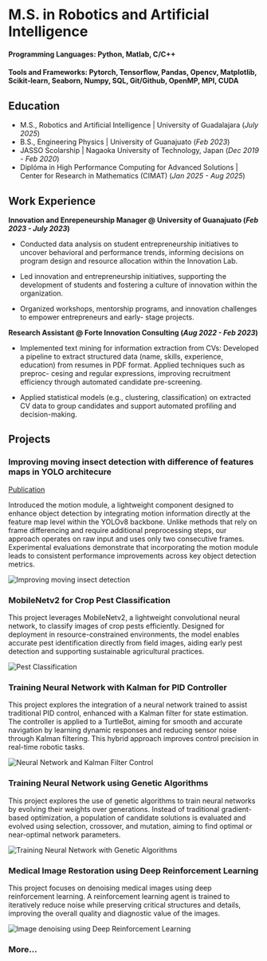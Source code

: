 # M.S. in Robotics and Artificial Intelligence 

#### Programming Languages: Python, Matlab, C/C++
#### Tools and Frameworks: Pytorch, Tensorflow, Pandas, Opencv, Matplotlib, Scikit-learn, Seaborn, Numpy, SQL, Git/Github, OpenMP, MPI, CUDA

## Education

- M.S., Robotics and Artificial Intelligence | University of Guadalajara (_July 2025_)
- B.S., Engineering Physics  | University of Guanajuato (_Feb 2023_)
- JASSO Scolarship | Nagaoka University of Technology, Japan (_Dec 2019 - Feb 2020_)
-  Diplóma in High Performance Computing for Advanced Solutions | Center for Research in Mathematics (CIMAT) (_Jan 2025 - Aug 2025_)

## Work Experience 

**Innovation and Enrepeneurship Manager @ University of Guanajuato (_Feb 2023 - July 2023_)**
-  Conducted data analysis on student entrepreneurship initiatives to uncover behavioral and performance
trends, informing decisions on program design and resource allocation within the Innovation Lab.

- Led innovation and entrepreneurship initiatives, supporting the development of students and fostering a
culture of innovation within the organization.

- Organized workshops, mentorship programs, and innovation challenges to empower entrepreneurs and early-
stage projects.

**Research Assistant @ Forte Innovation Consulting (_Aug 2022 - Feb 2023_)**
- Implemented text mining for information extraction from CVs: Developed a pipeline to extract structured
data (name, skills, experience, education) from resumes in PDF format. Applied techniques such as preproc-
cesing and regular expressions, improving recruitment efficiency through automated candidate pre-screening.

- Applied statistical models (e.g., clustering, classification) on extracted CV data to group candidates and
support automated profiling and decision-making.

## Projects

### Improving moving insect detection with difference of features maps in YOLO architecure
[Publication](https://www.mdpi.com/2076-3417/15/14/7697)

Introduced the motion module, a lightweight component designed to enhance object detection by integrating motion information directly at the feature map level within the YOLOv8 backbone. Unlike methods that rely on frame differencing and require additional preprocessing steps, our approach operates on raw input and uses only two consecutive frames. Experimental evaluations demonstrate that incorporating the motion module leads to consistent performance improvements across key object detection metrics.

![Improving moving insect detection ](/assets/preds_abejas_s.jpg)

### MobileNetv2 for Crop Pest Classification 
This project leverages MobileNetv2, a lightweight convolutional neural network, to classify images of crop pests efficiently. Designed for deployment in resource-constrained environments, the model enables accurate pest identification directly from field images, aiding early pest detection and supporting sustainable agricultural practices.

![Pest Classification](/assets/gradcam1.png)

### Training Neural Network with Kalman for PID Controller

This project explores the integration of a neural network trained to assist traditional PID control, enhanced with a Kalman filter for state estimation. The controller is applied to a TurtleBot, aiming for smooth and accurate navigation by learning dynamic responses and reducing sensor noise through Kalman filtering. This hybrid approach improves control precision in real-time robotic tasks.

![Neural Network and Kalman Filter Control](/assets/IMG_0807.gif)

### Training Neural Network using Genetic Algorithms

This project explores the use of genetic algorithms to train neural networks by evolving their weights over generations. Instead of traditional gradient-based optimization, a population of candidate solutions is evaluated and evolved using selection, crossover, and mutation, aiming to find optimal or near-optimal network parameters.

![Training Neural Network with Genetic Algorithms](/assets/genetic.gif)

### Medical Image Restoration using Deep Reinforcement Learning

This project focuses on denoising medical images using deep reinforcement learning. A reinforcement learning agent is trained to iteratively reduce noise while preserving critical structures and details, improving the overall quality and diagnostic value of the images.

![Image denoising using Deep Reinforcement Learning](/assets/DeepRL.png)

### More...
